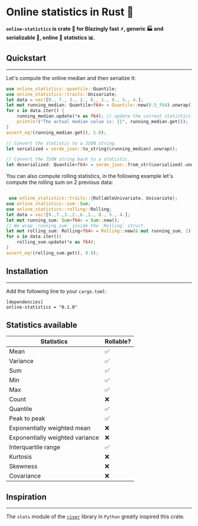 # Online statistics in Rust 🦀 

**`online-statistics` is crate 🦀 for Blazingly fast ⚡️, generic 🏭 and serializable 📝, online 🌊 statistics 📊.**

## Quickstart
---------
Let's compute the online median and then serialize it:
```rust
use online_statistics::quantile::Quantile;
use online_statistics::traits::Univariate;
let data = vec![9., 7., 3., 2., 6., 1., 8., 5., 4.];
let mut running_median: Quantile<f64> = Quantile::new(0.5_f64).unwrap();
for x in data.iter() {
    running_median.update(*x as f64); // update the current statistics
    println!("The actual median value is: {}", running_median.get());
}
assert_eq!(running_median.get(), 5.0);

// Convert the statistic to a JSON string.
let serialized = serde_json::to_string(&running_median).unwrap();

// Convert the JSON string back to a statistic.
let deserialized: Quantile<f64> = serde_json::from_str(&serialized).unwrap();

```
You can also compute rolling statistics, in the following example let's compute the rolling sum on 2 previous data: 
```rust

 use online_statistics::traits::{RollableUnivariate, Univariate};
use online_statistics::sum::Sum;
use online_statistics::rolling::Rolling;
let data = vec![9.,7.,3.,2.,6.,1., 8., 5., 4.];
let mut running_sum: Sum<f64> = Sum::new();
// We wrap `running_sum` inside the `Rolling` struct.
let mut rolling_sum: Rolling<f64> = Rolling::new(& mut running_sum, 2).unwrap();
for x in data.iter(){
    rolling_sum.update(*x as f64);
}
assert_eq!(rolling_sum.get(), 9.0);
```

## Installation
---------
Add the following line to your `cargo.toml`:
```
[dependencies]
online-statistics = "0.1.0"
```

## Statistics available
| Statistics                      	| Rollable?	|
|---------------------------------	|----------	|
| Mean                            	| ✅        	|
| Variance                        	| ✅        	|
| Sum                             	| ✅        	|
| Min                             	| ✅        	|
| Max                             	| ✅        	|
| Count                           	| ❌        	|
| Quantile                        	| ✅        	|
| Peak to peak                    	| ✅        	|
| Exponentially weighted mean     	| ❌        	|
| Exponentially weighted variance 	| ❌        	|
| Interquartile range             	| ✅        	|
| Kurtosis                        	| ❌        	|
| Skewness                        	| ❌        	|
| Covariance                      	| ❌        	|

## Inspiration
---------
The `stats` module of the [`river`](https://github.com/online-ml/river) library in `Python` greatly inspired this crate. 